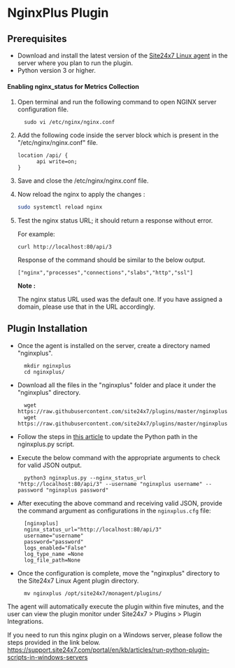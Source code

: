 # NginxPlus Plugin
                                                                                              
## Prerequisites

- Download and install the latest version of the [Site24x7 Linux agent](https://www.site24x7.com/app/client#/admin/inventory/add-monitor) in the server where you plan to run the plugin.
- Python version 3 or higher.

#### Enabling nginx_status for Metrics Collection 

1. Open terminal and run the following command to open NGINX server configuration file.


		 sudo vi /etc/nginx/nginx.conf

2. Add the following code inside the server block which is present in the "/etc/nginx/nginx.conf" file.
	```
	location /api/ {
	      api write=on;
	}
	```
3. Save and close the /etc/nginx/nginx.conf file.
4. Now reload the nginx to apply the changes :
	```bash
	sudo systemctl reload nginx
	```
5. Test the nginx status URL; it should return a response without error.

	For example:		
	```
	curl http://localhost:80/api/3
	```
	Response of the command should be similar to the below output.
	```
	["nginx","processes","connections","slabs","http","ssl"]
	```
	
	**Note :**
	
	The nginx status URL used was the default one. If you have assigned a domain, please use that in the URL accordingly.
	
## Plugin Installation  

- Once the agent is installed on the server, create a directory named "nginxplus".

		mkdir nginxplus
  		cd nginxplus/
  
- Download all the files in the "nginxplus" folder and place it under the "nginxplus" directory.

		wget https://raw.githubusercontent.com/site24x7/plugins/master/nginxplus/nginxplus.py
		wget https://raw.githubusercontent.com/site24x7/plugins/master/nginxplus/nginxplus.cfg

- Follow the steps in [this article](https://support.site24x7.com/portal/en/kb/articles/updating-python-path-in-a-plugin-script-for-linux-servers) to update the Python path in the nginxplus.py script.

- Execute the below command with the appropriate arguments to check for valid JSON output.

		python3 nginxplus.py --nginx_status_url "http://localhost:80/api/3" --username "nginxplus username" --password "nginxplus password" 

- After executing the above command and receiving valid JSON, provide the command argument as configurations in the `nginxplus.cfg` file:

		[nginxplus]
		nginx_status_url="http://localhost:80/api/3"
		username="username"
		password="password"
		logs_enabled="False"
		log_type_name =None
		log_file_path=None
	
- Once the configuration is complete, move the "nginxplus" directory to the Site24x7 Linux Agent plugin directory.

		mv nginxplus /opt/site24x7/monagent/plugins/

The agent will automatically execute the plugin within five minutes, and the user can view the plugin monitor under Site24x7 > Plugins > Plugin Integrations.

If you need to run this nginx plugin on a Windows server, please follow the steps provided in the link below.
https://support.site24x7.com/portal/en/kb/articles/run-python-plugin-scripts-in-windows-servers
